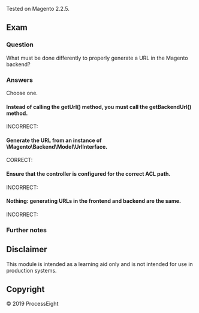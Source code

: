 Tested on Magento 2.2.5.

## Exam

### Question
What must be done differently to properly generate a URL in the Magento backend?

### Answers

Choose one.

#### Instead of calling the getUrl() method, you must call the getBackendUrl() method.

INCORRECT: 

#### Generate the URL from an instance of \Magento\Backend\Model\UrlInterface.

CORRECT: 

#### Ensure that the controller is configured for the correct ACL path.

INCORRECT:  

#### Nothing: generating URLs in the frontend and backend are the same.

INCORRECT:  

### Further notes

## Disclaimer
This module is intended as a learning aid only and is not intended for use in production systems.

## Copyright
&copy; 2019 ProcessEight
